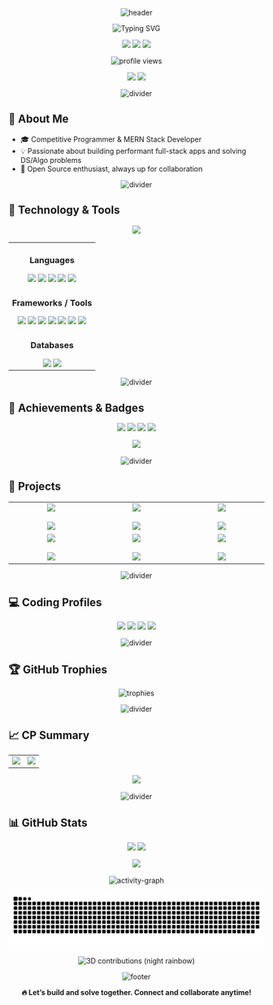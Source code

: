 <!-- Fancy animated header -->
<p align="center">
  <img src="https://capsule-render.vercel.app/api?type=waving&height=200&color=0:8A2BE2,100:00D4FF&text=Hi%20👋,%20I'm%20Sourabh%20Verma&fontSize=40&fontAlignY=35&animation=fadeIn" alt="header"/>
</p>

<p align="center">
  <img src="https://readme-typing-svg.demolab.com?font=Fira+Code&size=24&pause=1000&center=true&width=640&lines=Competitive+Programmer;MERN+Stack+Web+Developer;DSA+%7C+Backend+%7C%20Frontend%20%7C%20MongoDB;Open%20Source%20Contributor" alt="Typing SVG" />
</p>

<!-- GitHub badges -->
<p align="center">
  <img src="https://img.shields.io/github/followers/sourabh1211?style=for-the-badge&label=Followers"/>
  <img src="https://img.shields.io/github/stars/sourabh1211?style=for-the-badge&label=Stars"/>
  <img src="https://img.shields.io/badge/Repos-Public-blue?style=for-the-badge"/>
</p>

<p align="center">
  <img src="https://komarev.com/ghpvc/?username=sourabh1211&label=Profile%20views&color=0e75b6&style=flat" alt="profile views"/>
</p>

<p align="center">
  <a href="https://linkedin.com/in/sourabh1112" target="_blank"><img src="https://img.shields.io/badge/LinkedIn-%230077B5.svg?style=for-the-badge&logo=linkedin&logoColor=white"/></a>
  <a href="https://www.instagram.com/sourabh_vr/" target="_blank"><img src="https://img.shields.io/badge/Instagram-%23E4405F.svg?style=for-the-badge&logo=instagram&logoColor=white"/></a>
</p>

<!-- Motion line divider -->
<p align="center"><img src="https://capsule-render.vercel.app/api?type=rect&color=gradient&height=6" alt="divider"/></p>

## 🚀 About Me
- 🎓 Competitive Programmer & MERN Stack Developer  
- 💡 Passionate about building performant full-stack apps and solving DS/Algo problems  
- 🤝 Open Source enthusiast, always up for collaboration  

<!-- Motion line divider -->
<p align="center"><img src="https://capsule-render.vercel.app/api?type=rect&color=gradient&height=6" alt="divider"/></p>

## 🧰 Technology & Tools
<p align="center">
  <img src="https://skillicons.dev/icons?i=cpp,html,css,js,react,nodejs,express,mongodb,firebase,git,github,vscode,postman&perline=12" />
</p>

<table align="center">
  <tr>
    <td align="center">
      <h3>Languages</h3>
      <img src="https://img.shields.io/badge/C%2B%2B-00599C?style=for-the-badge&logo=c%2B%2B&logoColor=white"/>
      <img src="https://img.shields.io/badge/SQL-025E8C?style=for-the-badge&logo=sqlite&logoColor=white"/>
      <img src="https://img.shields.io/badge/HTML5-E34F26?style=for-the-badge&logo=html5&logoColor=white"/>
      <img src="https://img.shields.io/badge/CSS3-1572B6?style=for-the-badge&logo=css3&logoColor=white"/>
      <img src="https://img.shields.io/badge/JavaScript-F7DF1E?style=for-the-badge&logo=javascript&logoColor=000"/>
    </td>
  </tr>
  <tr>
    <td align="center">
      <h3>Frameworks / Tools</h3>
      <img src="https://img.shields.io/badge/React-20232A?style=for-the-badge&logo=react&logoColor=61DAFB"/>
      <img src="https://img.shields.io/badge/Node.js-339933?style=for-the-badge&logo=nodedotjs&logoColor=white"/>
      <img src="https://img.shields.io/badge/Express.js-000000?style=for-the-badge&logo=express&logoColor=white"/>
      <img src="https://img.shields.io/badge/REST%20API-FF6A00?style=for-the-badge&logo=swagger&logoColor=white"/>
      <img src="https://img.shields.io/badge/VS%20Code-007ACC?style=for-the-badge&logo=visualstudiocode&logoColor=white"/>
      <img src="https://img.shields.io/badge/Git-F05032?style=for-the-badge&logo=git&logoColor=white"/>
      <img src="https://img.shields.io/badge/GitHub-181717?style=for-the-badge&logo=github&logoColor=white"/>
    </td>
  </tr>
  <tr>
    <td align="center">
      <h3>Databases</h3>
      <img src="https://img.shields.io/badge/Firebase-039BE5?style=for-the-badge&logo=firebase"/>
      <img src="https://img.shields.io/badge/MongoDB-47A248?style=for-the-badge&logo=mongodb&logoColor=white"/>
    </td>
  </tr>
</table>

<!-- Animated motion line -->
<p align="center"><img src="https://capsule-render.vercel.app/api?type=rect&color=gradient&height=6" alt="divider"/></p>

## 🏅 Achievements & Badges
<p align="center">
  <img src="https://img.shields.io/badge/LeetCode-Knight-ffa116?style=for-the-badge&logo=leetcode&logoColor=white"/>
  <img src="https://img.shields.io/badge/Codeforces-Specialist-1F8ACB?style=for-the-badge&logo=codeforces&logoColor=white"/>
  <img src="https://img.shields.io/badge/CodeChef-3%E2%98%85-5B4638?style=for-the-badge&logo=codechef&logoColor=white"/>
  <img src="https://img.shields.io/badge/AtCoder-8%20kyu-1D3557?style=for-the-badge&logo=atcoder&logoColor=white"/>
</p>

<p align="center">
  <img src="https://readme-typing-svg.demolab.com?font=Fira+Code&size=20&pause=1200&center=true&width=640&lines=LeetCode%3A+Knight;Codeforces%3A+Specialist;CodeChef%3A+3%E2%98%85;AtCoder%3A+8+kyu" />
</p>

<!-- Animated motion line -->
<p align="center"><img src="https://capsule-render.vercel.app/api?type=rect&color=gradient&height=6" alt="divider"/></p>

## 💼 Projects
<div align="center">
<table>
  <tr>
    <td align="center" width="300">
      <a href="https://sourabhsplitshare.vercel.app/" target="_blank">
        <img src="https://img.shields.io/badge/SplitShare-Group%20Expense%20Tracker-blueviolet?style=for-the-badge" /><br/><br/>
        <img src="https://github-readme-stats.vercel.app/api/pin/?username=sourabh1211&repo=splitshare&theme=radical" />
      </a>
    </td>
    <td align="center" width="300">
      <a href="https://sourabhnotevault.vercel.app/" target="_blank">
        <img src="https://img.shields.io/badge/NoteVault-Secure%20Note%20Saver-orange?style=for-the-badge" /><br/><br/>
        <img src="https://github-readme-stats.vercel.app/api/pin/?username=sourabh1211&repo=notevault&theme=radical" />
      </a>
    </td>
    <td align="center" width="300">
      <a href="https://sourabhcodly.vercel.app/" target="_blank">
        <img src="https://img.shields.io/badge/Codly-Code%20IDE-yellow?style=for-the-badge" /><br/><br/>
        <img src="https://github-readme-stats.vercel.app/api/pin/?username=sourabh1211&repo=codly&theme=radical" />
      </a>
    </td>
  </tr>
  <tr>
    <td align="center" width="300">
      <a href="https://sourabhcodejourney.vercel.app/" target="_blank">
        <img src="https://img.shields.io/badge/CodeJourney-Progress%20Tracker-green?style=for-the-badge" /><br/><br/>
        <img src="https://github-readme-stats.vercel.app/api/pin/?username=sourabh1211&repo=codejourney&theme=radical" />
      </a>
    </td>
    <td align="center" width="300">
      <a href="https://sourabhfintrack.vercel.app/" target="_blank">
        <img src="https://img.shields.io/badge/FinTrack-Income%20%26%20Expense-cyan?style=for-the-badge" /><br/><br/>
        <img src="https://github-readme-stats.vercel.app/api/pin/?username=sourabh1211&repo=FinTrack&theme=radical" />
      </a>
    </td>
    <td align="center" width="300">
      <a href="https://github.com/sourabh1211/Leetcode-sourabh-solutions" target="_blank">
        <img src="https://img.shields.io/badge/LeetCode%20Solutions-All%20My%20Codes-black?style=for-the-badge" /><br/><br/>
        <img src="https://github-readme-stats.vercel.app/api/pin/?username=sourabh1211&repo=Leetcode-sourabh-solutions&theme=radical" />
      </a>
    </td>
  </tr>
</table>
</div>

<!-- Animated motion line -->
<p align="center"><img src="https://capsule-render.vercel.app/api?type=rect&color=gradient&height=6" alt="divider"/></p>

## 💻 Coding Profiles
<p align="center">
  <a href="https://leetcode.com/sourabh_1112/"><img src="https://img.shields.io/badge/LeetCode-%23007ACC.svg?style=for-the-badge&logo=leetcode&logoColor=white"/></a>
  <a href="https://codeforces.com/profile/sourabh1112"><img src="https://img.shields.io/badge/Codeforces-1F8ACB?style=for-the-badge&logo=codeforces&logoColor=white"/></a>
  <a href="https://www.codechef.com/users/sourabh_1112"><img src="https://img.shields.io/badge/CodeChef-%235B4638.svg?style=for-the-badge&logo=codechef&logoColor=white"/></a>
  <a href="https://atcoder.jp/users/sourabh_1112"><img src="https://img.shields.io/badge/AtCoder-1D3557?style=for-the-badge&logo=atcoder&logoColor=white"/></a>
</p>

<!-- Animated motion line -->
<p align="center"><img src="https://capsule-render.vercel.app/api?type=rect&color=gradient&height=6" alt="divider"/></p>

## 🏆 GitHub Trophies
<p align="center">
  <img src="https://github-profile-trophy.vercel.app/?username=sourabh1211&theme=radical&no-bg=true&no-frame=true&column=6" alt="trophies"/>
</p>

<!-- Animated motion line -->
<p align="center"><img src="https://capsule-render.vercel.app/api?type=rect&color=gradient&height=6" alt="divider"/></p>

## 📈 CP Summary
<table align="center">
  <tr>
    <td align="center" width="50%">
      <img src="https://leetcard.jacoblin.cool/sourabh_1112?theme=dark&font=Ubuntu&cache=14400&ext=contest" />
    </td>
    <td align="center" width="50%">
      <img src="https://codeforces-readme-stats.vercel.app/api/card?username=sourabh1112&theme=github_dark&force_username=true&border_color=404040" />
    </td>
  </tr>
</table>
<p align="center">
  <img src="https://leetcard.jacoblin.cool/sourabh_1112?ext=heatmap" />
</p>

<!-- Animated motion line -->
<p align="center"><img src="https://capsule-render.vercel.app/api?type=rect&color=gradient&height=6" alt="divider"/></p>

## 📊 GitHub Stats
<p align="center">
  <img src="https://github-readme-stats.vercel.app/api?username=sourabh1211&show_icons=true&theme=radical&hide=prs" height="180px"/>
  <img src="https://github-readme-stats.vercel.app/api/top-langs?username=sourabh1211&layout=compact&theme=radical" height="180px"/>
</p>
<p align="center">
  <img src="https://github-readme-streak-stats.herokuapp.com?user=sourabh1211&theme=radical" height="200px"/>
</p>

<!-- Activity Graph -->
<p align="center">
  <img src="https://github-readme-activity-graph.vercel.app/graph?username=sourabh1211&theme=react-dark&hide_border=true&area=true" alt="activity-graph"/>
</p>

<!-- Snake (contribution graph animation) -->
<p align="center">
  <img src="https://raw.githubusercontent.com/platane/snk/output/github-contribution-grid-snake.svg" alt="snake"/>
</p>

<!-- ✅ NEW: 3D flair (kept everything else the same) -->
<!-- 3D contributions (generated by an action). If the image 404s, enable the action in your repo. -->
<p align="center">
  <img src="https://raw.githubusercontent.com/sourabh1211/sourabh1211/output/profile-3d-contrib/profile-night-rainbow.svg" alt="3D contributions (night rainbow)" />
</p>

<!-- Footer motion line -->
<p align="center"><img src="https://capsule-render.vercel.app/api?type=waving&height=120&color=0:00D4FF,100:8A2BE2&section=footer" alt="footer"/></p>

<p align="center"><strong>🔥 Let’s build and solve together. Connect and collaborate anytime!</strong></p>

<!-- Notes:
- GitHub READMEs don’t allow custom CSS/JS; all animations come from external SVG/GIF services.
- 3D contributions image uses the "github-profile-3d-contrib" generator. If it doesn't load, set up the action:
  https://github.com/yoshi389111/github-profile-3d-contrib
-->
